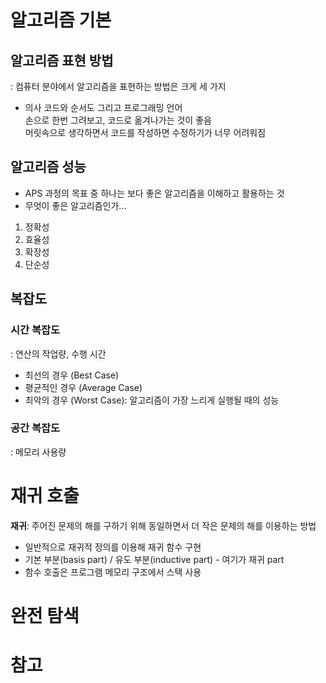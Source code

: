 # 알고리즘 기본  
## 알고리즘 표현 방법  
: 컴퓨터 분야에서 알고리즘을 표현하는 방법은 크게 세 가지  
- 의사 코드와 순서도 그리고 프로그래밍 언어  
손으로 한번 그려보고, 코드로 옮겨나가는 것이 좋음  
머릿속으로 생각하면서 코드를 작성하면 수정하기가 너무 어려워짐  

## 알고리즘 성능  
* APS 과정의 목표 중 하나는 보다 좋은 알고리즘을 이해하고 활용하는 것  
* 무엇이 좋은 알고리즘인가...  
1. 정확성  
2. 효율성  
3. 확장성  
4. 단순성  

## 복잡도  
### 시간 복잡도  
: 연산의 작업량, 수행 시간  
  * 최선의 경우 (Best Case)  
  * 평균적인 경우 (Average Case)  
  * 최악의 경우 (Worst Case): 알고리즘이 가장 느리게 실행될 때의 성능  

### 공간 복잡도  
: 메모리 사용량  

# 재귀 호출  
**재귀**: 주어진 문제의 해를 구하기 위해 동일하면서 더 작은 문제의 해를 이용하는 방법  
* 일반적으로 재귀적 정의를 이용해 재귀 함수 구현  
* 기본 부분(basis part) / 유도 부분(inductive part) - 여기가 재귀 part   
* 함수 호출은 프로그램 메모리 구조에서 스택 사용  

# 완전 탐색  
# 참고